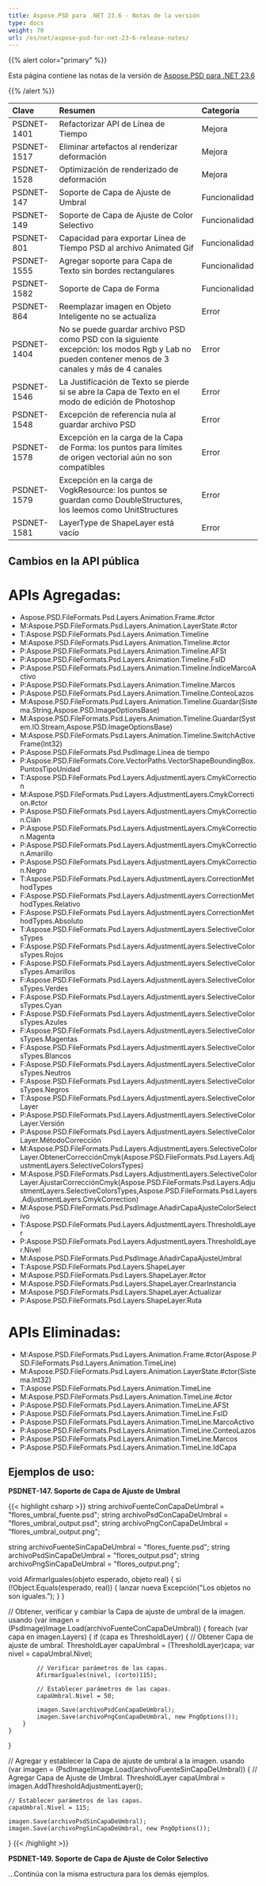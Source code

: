 ```yaml
---
title: Aspose.PSD para .NET 23.6 - Notas de la versión
type: docs
weight: 70
url: /es/net/aspose-psd-for-net-23-6-release-notes/
---
```


{{% alert color="primary" %}}

Esta página contiene las notas de la versión de [Aspose.PSD para .NET 23.6](https://www.nuget.org/packages/Aspose.PSD/)

{{% /alert %}}

| **Clave**     | **Resumen**                                                                                                                                      | **Categoría** |
|:------------|:-------------------------------------------------------------------------------------------------------------------------------------------------|:-------------|
| PSDNET-1401 | Refactorizar API de Línea de Tiempo                                                                                                              | Mejora       |
| PSDNET-1517 | Eliminar artefactos al renderizar deformación                                                                                                    | Mejora       |
| PSDNET-1528 | Optimización de renderizado de deformación                                                                                                       | Mejora       |
| PSDNET-147  | Soporte de Capa de Ajuste de Umbral                                                                                                              | Funcionalidad|
| PSDNET-149  | Soporte de Capa de Ajuste de Color Selectivo                                                                                                     | Funcionalidad|
| PSDNET-801  | Capacidad para exportar Línea de Tiempo PSD al archivo Animated Gif                                                                               | Funcionalidad|
| PSDNET-1555 | Agregar soporte para Capa de Texto sin bordes rectangulares                                                                                       | Funcionalidad|
| PSDNET-1582 | Soporte de Capa de Forma                                                                                                                        | Funcionalidad|
| PSDNET-864  | Reemplazar imagen en Objeto Inteligente no se actualiza                                                                                          | Error        |
| PSDNET-1404 | No se puede guardar archivo PSD como PSD con la siguiente excepción: los modos Rgb y Lab no pueden contener menos de 3 canales y más de 4 canales| Error        |
| PSDNET-1546 | La Justificación de Texto se pierde si se abre la Capa de Texto en el modo de edición de Photoshop                                                | Error        |
| PSDNET-1548 | Excepción de referencia nula al guardar archivo PSD                                                                                              | Error        |
| PSDNET-1578 | Excepción en la carga de la Capa de Forma: los puntos para límites de origen vectorial aún no son compatibles                                      | Error        |
| PSDNET-1579 | Excepción en la carga de VogkResource: los puntos se guardan como DoubleStructures, los leemos como UnitStructures                               | Error        |
| PSDNET-1581 | LayerType de ShapeLayer está vacío                                                                                                              | Error        |


## **Cambios en la API pública**
# **APIs Agregadas:**
- Aspose.PSD.FileFormats.Psd.Layers.Animation.Frame.#ctor
- M:Aspose.PSD.FileFormats.Psd.Layers.Animation.LayerState.#ctor
- T:Aspose.PSD.FileFormats.Psd.Layers.Animation.Timeline
- M:Aspose.PSD.FileFormats.Psd.Layers.Animation.Timeline.#ctor
- P:Aspose.PSD.FileFormats.Psd.Layers.Animation.Timeline.AFSt
- P:Aspose.PSD.FileFormats.Psd.Layers.Animation.Timeline.FsID
- P:Aspose.PSD.FileFormats.Psd.Layers.Animation.Timeline.ÍndiceMarcoActivo
- P:Aspose.PSD.FileFormats.Psd.Layers.Animation.Timeline.Marcos
- P:Aspose.PSD.FileFormats.Psd.Layers.Animation.Timeline.ConteoLazos
- M:Aspose.PSD.FileFormats.Psd.Layers.Animation.Timeline.Guardar(Sistema.String,Aspose.PSD.ImageOptionsBase)
- M:Aspose.PSD.FileFormats.Psd.Layers.Animation.Timeline.Guardar(System.IO.Stream,Aspose.PSD.ImageOptionsBase)
- M:Aspose.PSD.FileFormats.Psd.Layers.Animation.Timeline.SwitchActiveFrame(Int32)
- P:Aspose.PSD.FileFormats.Psd.PsdImage.Línea de tiempo
- P:Aspose.PSD.FileFormats.Core.VectorPaths.VectorShapeBoundingBox.PuntosTipoUnidad
- T:Aspose.PSD.FileFormats.Psd.Layers.AdjustmentLayers.CmykCorrection
- M:Aspose.PSD.FileFormats.Psd.Layers.AdjustmentLayers.CmykCorrection.#ctor
- P:Aspose.PSD.FileFormats.Psd.Layers.AdjustmentLayers.CmykCorrection.Cián
- P:Aspose.PSD.FileFormats.Psd.Layers.AdjustmentLayers.CmykCorrection.Magenta
- P:Aspose.PSD.FileFormats.Psd.Layers.AdjustmentLayers.CmykCorrection.Amarillo
- P:Aspose.PSD.FileFormats.Psd.Layers.AdjustmentLayers.CmykCorrection.Negro
- T:Aspose.PSD.FileFormats.Psd.Layers.AdjustmentLayers.CorrectionMethodTypes
- F:Aspose.PSD.FileFormats.Psd.Layers.AdjustmentLayers.CorrectionMethodTypes.Relativo
- F:Aspose.PSD.FileFormats.Psd.Layers.AdjustmentLayers.CorrectionMethodTypes.Absoluto
- T:Aspose.PSD.FileFormats.Psd.Layers.AdjustmentLayers.SelectiveColorsTypes
- F:Aspose.PSD.FileFormats.Psd.Layers.AdjustmentLayers.SelectiveColorsTypes.Rojos
- F:Aspose.PSD.FileFormats.Psd.Layers.AdjustmentLayers.SelectiveColorsTypes.Amarillos
- F:Aspose.PSD.FileFormats.Psd.Layers.AdjustmentLayers.SelectiveColorsTypes.Verdes
- F:Aspose.PSD.FileFormats.Psd.Layers.AdjustmentLayers.SelectiveColorsTypes.Cyan
- F:Aspose.PSD.FileFormats.Psd.Layers.AdjustmentLayers.SelectiveColorsTypes.Azules
- F:Aspose.PSD.FileFormats.Psd.Layers.AdjustmentLayers.SelectiveColorsTypes.Magentas
- F:Aspose.PSD.FileFormats.Psd.Layers.AdjustmentLayers.SelectiveColorsTypes.Blancos
- F:Aspose.PSD.FileFormats.Psd.Layers.AdjustmentLayers.SelectiveColorsTypes.Neutros
- F:Aspose.PSD.FileFormats.Psd.Layers.AdjustmentLayers.SelectiveColorsTypes.Negros
- T:Aspose.PSD.FileFormats.Psd.Layers.AdjustmentLayers.SelectiveColorLayer
- P:Aspose.PSD.FileFormats.Psd.Layers.AdjustmentLayers.SelectiveColorLayer.Versión
- P:Aspose.PSD.FileFormats.Psd.Layers.AdjustmentLayers.SelectiveColorLayer.MétodoCorrección
- M:Aspose.PSD.FileFormats.Psd.Layers.AdjustmentLayers.SelectiveColorLayer.ObtenerCorrecciónCmyk(Aspose.PSD.FileFormats.Psd.Layers.AdjustmentLayers.SelectiveColorsTypes)
- M:Aspose.PSD.FileFormats.Psd.Layers.AdjustmentLayers.SelectiveColorLayer.AjustarCorrecciónCmyk(Aspose.PSD.FileFormats.Psd.Layers.AdjustmentLayers.SelectiveColorsTypes,Aspose.PSD.FileFormats.Psd.Layers.AdjustmentLayers.CmykCorrection)
- M:Aspose.PSD.FileFormats.Psd.PsdImage.AñadirCapaAjusteColorSelectivo
- T:Aspose.PSD.FileFormats.Psd.Layers.AdjustmentLayers.ThresholdLayer
- P:Aspose.PSD.FileFormats.Psd.Layers.AdjustmentLayers.ThresholdLayer.Nivel
- M:Aspose.PSD.FileFormats.Psd.PsdImage.AñadirCapaAjusteUmbral
- T:Aspose.PSD.FileFormats.Psd.Layers.ShapeLayer
- M:Aspose.PSD.FileFormats.Psd.Layers.ShapeLayer.#ctor
- M:Aspose.PSD.FileFormats.Psd.Layers.ShapeLayer.CrearInstancia
- M:Aspose.PSD.FileFormats.Psd.Layers.ShapeLayer.Actualizar
- P:Aspose.PSD.FileFormats.Psd.Layers.ShapeLayer.Ruta


# **APIs Eliminadas:**
- M:Aspose.PSD.FileFormats.Psd.Layers.Animation.Frame.#ctor(Aspose.PSD.FileFormats.Psd.Layers.Animation.TimeLine)
- M:Aspose.PSD.FileFormats.Psd.Layers.Animation.LayerState.#ctor(Sistema.Int32)
- T:Aspose.PSD.FileFormats.Psd.Layers.Animation.TimeLine
- M:Aspose.PSD.FileFormats.Psd.Layers.Animation.TimeLine.#ctor
- P:Aspose.PSD.FileFormats.Psd.Layers.Animation.TimeLine.AFSt
- P:Aspose.PSD.FileFormats.Psd.Layers.Animation.TimeLine.FsID
- P:Aspose.PSD.FileFormats.Psd.Layers.Animation.TimeLine.MarcoActivo
- P:Aspose.PSD.FileFormats.Psd.Layers.Animation.TimeLine.ConteoLazos
- P:Aspose.PSD.FileFormats.Psd.Layers.Animation.TimeLine.Marcos
- P:Aspose.PSD.FileFormats.Psd.Layers.Animation.TimeLine.IdCapa


## **Ejemplos de uso:**

**PSDNET-147. Soporte de Capa de Ajuste de Umbral**

{{< highlight csharp >}}
string archivoFuenteConCapaDeUmbral = "flores_umbral_fuente.psd";
string archivoPsdConCapaDeUmbral = "flores_umbral_output.psd";
string archivoPngConCapaDeUmbral = "flores_umbral_output.png";

string archivoFuenteSinCapaDeUmbral = "flores_fuente.psd";
string archivoPsdSinCapaDeUmbral = "flores_output.psd";
string archivoPngSinCapaDeUmbral = "flores_output.png";

void AfirmarIguales(objeto esperado, objeto real)
{
    si (!Object.Equals(esperado, real))
    {
        lanzar nueva Excepción("Los objetos no son iguales.");
    }
}

// Obtener, verificar y cambiar la Capa de ajuste de umbral de la imagen.
usando (var imagen = (PsdImage)Image.Load(archivoFuenteConCapaDeUmbral))
{
    foreach (var capa en imagen.Layers)
    {
        if (capa es ThresholdLayer)
        {
            // Obtener Capa de ajuste de umbral.
            ThresholdLayer capaUmbral = (ThresholdLayer)capa;
            var nivel = capaUmbral.Nivel;

            // Verificar parámetros de las capas.
            AfirmarIguales(nivel, (corto)115);

            // Establecer parámetros de las capas.
            capaUmbral.Nivel = 50;

            imagen.Save(archivoPsdConCapaDeUmbral);
            imagen.Save(archivoPngConCapaDeUmbral, new PngOptions());
        }
    }
}

// Agregar y establecer la Capa de ajuste de umbral a la imagen.
usando (var imagen = (PsdImage)Image.Load(archivoFuenteSinCapaDeUmbral))
{
    // Agregar Capa de Ajuste de Umbral.
    ThresholdLayer capaUmbral = imagen.AddThresholdAdjustmentLayer();

    // Establecer parámetros de las capas.
    capaUmbral.Nivel = 115;

    imagen.Save(archivoPsdSinCapaDeUmbral);
    imagen.Save(archivoPngSinCapaDeUmbral, new PngOptions());
}
{{< /highlight >}}

**PSDNET-149. Soporte de Capa de Ajuste de Color Selectivo**

...Continúa con la misma estructura para los demás ejemplos.